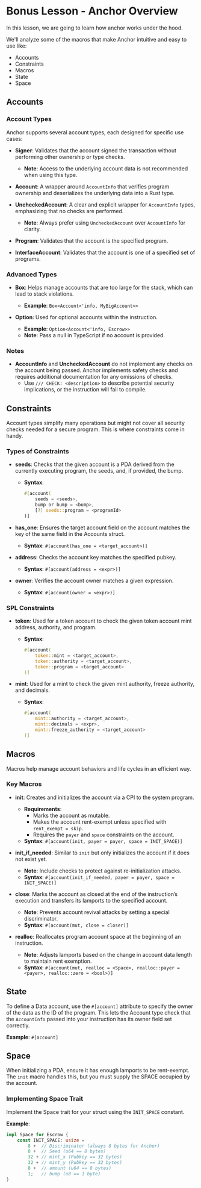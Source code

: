 # Bonus Lesson - Anchor Overview

In this lesson, we are going to learn how anchor works under the hood.

We'll analyze some of the macros that make Anchor intuitive and easy to use like:
- Accounts
- Constraints
- Macros
- State
- Space 


## Accounts

### Account Types

Anchor supports several account types, each designed for specific use cases:

- **Signer**: Validates that the account signed the transaction without performing other ownership or type checks.
  - **Note**: Access to the underlying account data is not recommended when using this type.

- **Account**: A wrapper around `AccountInfo` that verifies program ownership and deserializes the underlying data into a Rust type.

- **UncheckedAccount**: A clear and explicit wrapper for `AccountInfo` types, emphasizing that no checks are performed.
  - **Note**: Always prefer using `UncheckedAccount` over `AccountInfo` for clarity.

- **Program**: Validates that the account is the specified program.

- **InterfaceAccount**: Validates that the account is one of a specified set of programs.

### Advanced Types

- **Box**: Helps manage accounts that are too large for the stack, which can lead to stack violations.
  - **Example**: `Box<Account<'info, MyBigAccount>>`

- **Option**: Used for optional accounts within the instruction.
  - **Example**: `Option<Account<'info, Escrow>>`
  - **Note**: Pass a null in TypeScript if no account is provided.

### Notes

- **AccountInfo** and **UncheckedAccount** do not implement any checks on the account being passed. Anchor implements safety checks and requires additional documentation for any omissions of checks.
  - Use `/// CHECK: <description>` to describe potential security implications, or the instruction will fail to compile.

## Constraints

Account types simplify many operations but might not cover all security checks needed for a secure program. This is where constraints come in handy.

### Types of Constraints

- **seeds**: Checks that the given account is a PDA derived from the currently executing program, the seeds, and, if provided, the bump.
  - **Syntax**:
    ```rust
    #[account(
        seeds = <seeds>,
        bump or bump = <bump>,
        [?] seeds::program = <programId>
    )]
    ```

- **has_one**: Ensures the target account field on the account matches the key of the same field in the Accounts struct.
  - **Syntax**: `#[account(has_one = <target_account>)]`

- **address**: Checks the account key matches the specified pubkey.
  - **Syntax**: `#[account(address = <expr>)]`

- **owner**: Verifies the account owner matches a given expression.
  - **Syntax**: `#[account(owner = <expr>)]`

### SPL Constraints

- **token**: Used for a token account to check the given token account mint address, authority, and program.
  - **Syntax**:
    ```rust
    #[account(
        token::mint = <target_account>,
        token::authority = <target_account>,
        token::program = <target_account>
    )]
    ```

- **mint**: Used for a mint to check the given mint authority, freeze authority, and decimals.
  - **Syntax**:
    ```rust
    #[account(
        mint::authority = <target_account>,
        mint::decimals = <expr>,
        mint::freeze_authority = <target_account>
    )]
    ```

## Macros

Macros help manage account behaviors and life cycles in an efficient way.

### Key Macros

- **init**: Creates and initializes the account via a CPI to the system program.
  - **Requirements**:
    - Marks the account as mutable.
    - Makes the account rent-exempt unless specified with `rent_exempt = skip`.
    - Requires the `payer` and `space` constraints on the account.
  - **Syntax**: `#[account(init, payer = payer, space = INIT_SPACE)]`

- **init_if_needed**: Similar to `init` but only initializes the account if it does not exist yet.
  - **Note**: Include checks to protect against re-initialization attacks.
  - **Syntax**: `#[account(init_if_needed, payer = payer, space = INIT_SPACE)]`

- **close**: Marks the account as closed at the end of the instruction’s execution and transfers its lamports to the specified account.
  - **Note**: Prevents account revival attacks by setting a special discriminator.
  - **Syntax**: `#[account(mut, close = closer)]`

- **realloc**: Reallocates program account space at the beginning of an instruction.
  - **Note**: Adjusts lamports based on the change in account data length to maintain rent exemption.
  - **Syntax**: `#[account(mut, realloc = <Space>, realloc::payer = <payer>, realloc::zero = <bool>)]`

## State

To define a Data account, use the `#[account]` attribute to specify the owner of the data as the ID of the program. This lets the Account type check that the `AccountInfo` passed into your instruction has its owner field set correctly.

**Example**: `#[account]`

## Space

When initializing a PDA, ensure it has enough lamports to be rent-exempt. The `init` macro handles this, but you must supply the SPACE occupied by the account.

### Implementing Space Trait

Implement the Space trait for your struct using the `INIT_SPACE` constant.

**Example**:

```rust
impl Space for Escrow {
    const INIT_SPACE: usize = 
        8 +  // Discriminator (always 8 bytes for Anchor)
        8 +  // Seed (u64 == 8 bytes)
        32 + // mint_x (Pubkey == 32 bytes)
        32 + // mint_y (Pubkey == 32 bytes)
        8 +  // amount (u64 == 8 bytes)
        1;   // bump (u8 == 1 byte)
}
